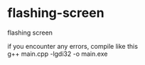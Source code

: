 # flashing-screen
flashing screen  
  
if you encounter any errors, compile like this  
g++ main.cpp -lgdi32 -o main.exe  
